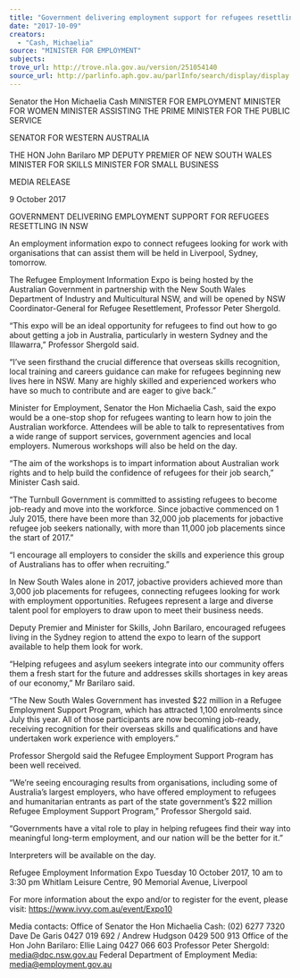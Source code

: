 ```yaml
---
title: "Government delivering employment support for refugees resettling in NSW"
date: "2017-10-09"
creators:
  - "Cash, Michaelia"
source: "MINISTER FOR EMPLOYMENT"
subjects:
trove_url: http://trove.nla.gov.au/version/251054140
source_url: http://parlinfo.aph.gov.au/parlInfo/search/display/display.w3p;query=Id%3A%22media/pressrel/5563891%22
---
```


 

 Senator the Hon Michaelia Cash  MINISTER FOR EMPLOYMENT  MINISTER FOR WOMEN  MINISTER ASSISTING THE PRIME MINISTER FOR THE PUBLIC SERVICE 

 SENATOR FOR WESTERN AUSTRALIA   

 THE HON John Barilaro MP  DEPUTY PREMIER OF NEW SOUTH WALES  MINISTER FOR SKILLS  MINISTER FOR SMALL BUSINESS 

 

 MEDIA RELEASE   

 9 October 2017 

 

 GOVERNMENT DELIVERING EMPLOYMENT SUPPORT FOR  REFUGEES RESETTLING IN NSW   

 An employment information expo to connect refugees looking for work with organisations that  can assist them will be held in Liverpool, Sydney, tomorrow.   

 The Refugee Employment Information Expo is being hosted by the Australian Government in  partnership with the New South Wales Department of Industry and Multicultural NSW, and will  be opened by NSW Coordinator-General for Refugee Resettlement, Professor Peter Shergold.   

 “This expo will be an ideal opportunity for refugees to find out how to go about getting a job in  Australia, particularly in western Sydney and the Illawarra,” Professor Shergold said.   

 “I’ve seen firsthand the crucial difference that overseas skills recognition, local training and  careers guidance can make for refugees beginning new lives here in NSW. Many are highly skilled  and experienced workers who have so much to contribute and are eager to give back.”   

 Minister for Employment, Senator the Hon Michaelia Cash, said the expo would be a one-stop  shop for refugees wanting to learn how to join the Australian workforce. Attendees will be able to  talk to representatives from a wide range of support services, government agencies and local  employers. Numerous workshops will also be held on the day.   

 “The aim of the workshops is to impart information about Australian work rights and to help build  the confidence of refugees for their job search,” Minister Cash said.   

 “The Turnbull Government is committed to assisting refugees to become job-ready and move into  the workforce. Since jobactive commenced on 1 July 2015, there have been more than 32,000 job  placements for jobactive refugee job seekers nationally, with more than 11,000 job placements  since the start of 2017.”   

 “I encourage all employers to consider the skills and experience this group of Australians has to  offer when recruiting.”   

 In New South Wales alone in 2017, jobactive providers achieved more than 3,000 job placements  for refugees, connecting refugees looking for work with employment opportunities. Refugees  represent a large and diverse talent pool for employers to draw upon to meet their business needs.   

 Deputy Premier and Minister for Skills, John Barilaro, encouraged refugees living in the Sydney  region to attend the expo to learn of the support available to help them look for work.   

 “Helping refugees and asylum seekers integrate into our community offers them a fresh start for  the future and addresses skills shortages in key areas of our economy,” Mr Barilaro said.   

 “The New South Wales Government has invested $22 million in a Refugee Employment Support  Program, which has attracted 1,100 enrolments since July this year. All of those participants are  now becoming job-ready, receiving recognition for their overseas skills and qualifications and  have undertaken work experience with employers.”   

 Professor Shergold said the Refugee Employment Support Program has been well received.   

 “We’re seeing encouraging results from organisations, including some of Australia’s largest  employers, who have offered employment to refugees and humanitarian entrants as part of the  state government’s $22 million Refugee Employment Support Program,” Professor Shergold said.   

 “Governments have a vital role to play in helping refugees find their way into meaningful long-term employment, and our nation will be the better for it.”   

 Interpreters will be available on the day.   

 Refugee Employment Information Expo  Tuesday 10 October 2017, 10 am to 3:30 pm  Whitlam Leisure Centre, 90 Memorial Avenue, Liverpool   

 For more information about the expo and/or to register for the event, please visit:  https://www.ivvy.com.au/event/Expo10   

 

 Media contacts:  Office of Senator the Hon Michaelia Cash: (02) 6277 7320   Dave De Garis 0427 019 692 / Andrew Hudgson 0429 500 913  Office of the Hon John Barilaro: Ellie Laing 0427 066 603  Professor Peter Shergold: media@dpc.nsw.gov.au  Federal Department of Employment Media: media@employment.gov.au 

